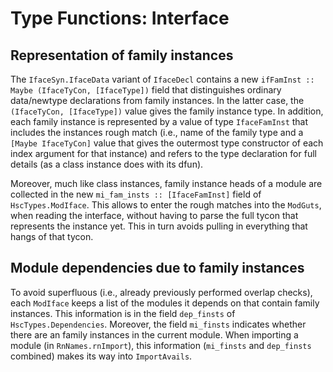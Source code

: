# Type Functions: Interface

## Representation of family instances


The `IfaceSyn.IfaceData` variant of `IfaceDecl` contains a new `ifFamInst :: Maybe (IfaceTyCon, [IfaceType])` field that distinguishes ordinary data/newtype declarations from family instances.  In the latter case, the `(IfaceTyCon, [IfaceType])` value gives the family instance type.  In addition, each family instance is represented by a value of type `IfaceFamInst` that includes the instances rough match (i.e., name of the family type and a `[Maybe IfaceTyCon]` value that gives the outermost type constructor of each index argument for that instance) and refers to the type declaration for full details (as a class instance does with its dfun).


Moreover, much like class instances, family instance heads of a module are collected in the new `mi_fam_insts :: [IfaceFamInst]` field of `HscTypes.ModIface`.  This allows to enter the rough matches into the `ModGuts`, when reading the interface, without having to parse the full tycon that represents the instance yet.  This in turn avoids pulling in everything that hangs of that tycon.

## Module dependencies due to family instances


To avoid superfluous (i.e., already previously performed overlap checks), each `ModIface` keeps a list of the modules it depends on that contain family instances.  This information is in the field `dep_finsts` of `HscTypes.Dependencies`.  Moreover, the field `mi_finsts` indicates whether there are an family instances in the current module.  When importing a module (in `RnNames.rnImport`), this information (`mi_finsts` and `dep_finsts` combined) makes its way into `ImportAvails`.
